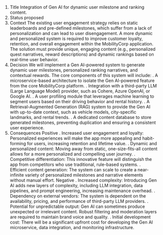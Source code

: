 1. Title
    Integration of Gen AI for dynamic user milestone and ranking content. 
2. Status
     proposed
3. Context
       The existing user engagement strategy relies on static leaderboards and pre-defined milestones, which suffer from a lack of personalization and can lead to user disengagement. A more dynamic and personalized system is required to improve customer loyalty, retention, and overall engagement within the MobilityCorp application. The solution must provide unique, engaging content (e.g., personalized quest narratives, reward descriptions) and dynamic rankings based on real-time user behavior. 
4. Decision
We will implement a Gen AI-powered system to generate dynamic user milestones, personalized ranking narratives, and contextual rewards. The core components of this system will include: 
    . A microservice-based architecture to isolate the Gen AI-powered feature from the core MobilityCorp platform.
    . Integration with a third-party LLM (Large Language Model) provider, such as Cohere, Azure OpenAI, or Google AI.
    . A user profiling module that leverages machine learning to segment users based on their driving behavior and rental history.
    . A Retrieval-Augmented Generation (RAG) system to provide the Gen AI with up-to-date context, such as vehicle models, city-specific landmarks, and rental trends.
    . A dedicated content database to store generated milestones, preventing duplication and ensuring a consistent user experience. 
5. Consequences
Positive
    . Increased user engagement and loyalty: Personalized experiences will make the app more appealing and habit-forming for users, increasing retention and lifetime value.
    . Dynamic and personalized content: Moving away from static, one-size-fits-all content allows for a more personalized and compelling user journey.
    . Competitive differentiation: This innovative feature will distinguish the app from competitors who use traditional, rule-based systems.
    . Efficient content generation: The system can scale to create a near-infinite variety of personalized milestones and narrative elements without manual effort. 
Negative
    . Increased complexity: Introducing Gen AI adds new layers of complexity, including LLM integration, data pipelines, and prompt engineering, increasing maintenance overhead.
    . Dependency on external vendors: The system is dependent on the availability, pricing, and performance of third-party LLM providers.
    . Potential for unpredictable output: Gen AI can sometimes produce unexpected or irrelevant content. Robust filtering and moderation layers are required to maintain brand voice and quality.
    . Initial development cost: There will be a significant upfront cost for developing the Gen AI microservice, data integration, and monitoring infrastructure. 
